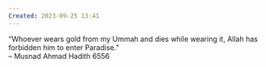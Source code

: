 ```yaml
---
Created: 2023-09-25 13:41
---
```

“Whoever wears gold from my Ummah and dies while wearing it, Allah has forbidden him to enter Paradise.”  
– Musnad Ahmad Hadith 6556
